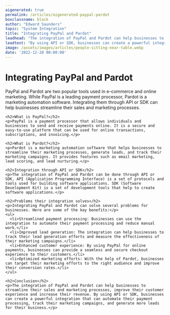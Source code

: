 ```yaml
---
aigenerated: true
permalink: /articles/aigenerated-paypal-pardot
boxclassname: black
author: "Edward Saunders"
topic: "System Integration"
title: "Integrating PayPal and Pardot"
leadhead: "The integration of PayPal and Pardot can help businesses to streamline their sales and marketing processes, improve their customer experience and increase their revenue"
leadtext: "By using API or SDK, businesses can create a powerful integration that can automate their payment processing, track their marketing campaigns, and generate more leads for their business."
image: /assets/images/articles/people-sitting-near-table.webp
date: '2022-12-20 00:00:00'
---
```

<div class="arttext">    <h1>Integrating PayPal and Pardot</h1>
    <p>PayPal and Pardot are two popular tools used in e-commerce and online marketing. While PayPal is a leading payment processor, Pardot is a marketing automation software. Integrating them through API or SDK can help businesses streamline their sales and marketing processes.</p>

    <h2>What is PayPal?</h2>
    <p>PayPal is a payment processor that allows individuals and businesses to send and receive payments online. It is a secure and easy-to-use platform that can be used for online transactions, subscriptions, and invoicing.</p>

    <h2>What is Pardot?</h2>
    <p>Pardot is a marketing automation software that helps businesses to streamline their marketing processes, generate leads, and track their marketing campaigns. It provides features such as email marketing, lead scoring, and lead nurturing.</p>

    <h2>Integration through API or SDK</h2>
    <p>The integration of PayPal and Pardot can be done through API or SDK. API (Application Programming Interface) is a set of protocols and tools used for building software applications. SDK (Software Development Kit) is a set of development tools that help to create software applications.</p>

    <h2>Problems their integration solves</h2>
    <p>Integrating PayPal and Pardot can solve several problems for businesses. Here are some of the key benefits:</p>
    <ul>
      <li>Streamlined payment processing: Businesses can use the integration to automate their payment processing and reduce manual work.</li>
      <li>Improved lead generation: The integration can help businesses to track their lead generation efforts and measure the effectiveness of their marketing campaigns.</li>
      <li>Enhanced customer experience: By using PayPal for online payments, businesses can provide a seamless and secure checkout experience to their customers.</li>
      <li>Optimized marketing efforts: With the help of Pardot, businesses can target their marketing efforts to the right audience and improve their conversion rates.</li>
    </ul>

    <h2>Conclusion</h2>
    <p>The integration of PayPal and Pardot can help businesses to streamline their sales and marketing processes, improve their customer experience and increase their revenue. By using API or SDK, businesses can create a powerful integration that can automate their payment processing, track their marketing campaigns, and generate more leads for their business.</p>
</div>